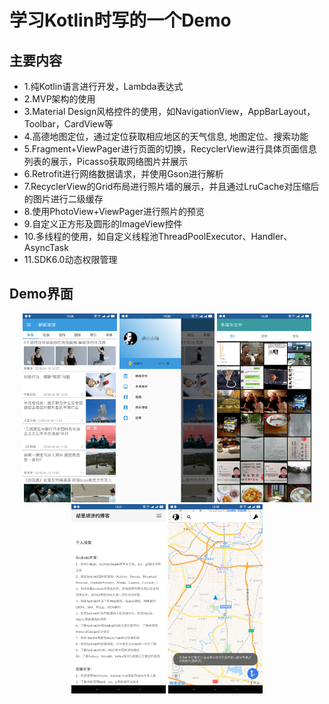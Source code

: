 # 学习Kotlin时写的一个Demo</h1>

## 主要内容

* 1.纯Kotlin语言进行开发，Lambda表达式</li>
* 2.MVP架构的使用
* 3.Material Design风格控件的使用，如NavigationView，AppBarLayout，Toolbar，CardView等
* 4.高德地图定位，通过定位获取相应地区的天气信息, 地图定位、搜索功能
* 5.Fragment+ViewPager进行页面的切换，RecyclerView进行具体页面信息列表的展示，Picasso获取网络图片并展示
* 6.Retrofit进行网络数据请求，并使用Gson进行解析
* 7.RecyclerView的Grid布局进行照片墙的展示，并且通过LruCache对压缩后的图片进行二级缓存
* 8.使用PhotoView+ViewPager进行照片的预览
* 9.自定义正方形及圆形的ImageView控件
* 10.多线程的使用，如自定义线程池ThreadPoolExecutor、Handler、AsyncTask
* 11.SDK6.0动态权限管理

## Demo界面
<div align="center">
    <img src="https://github.com/hurui1990/KotlinTest/blob/master/demoPics/mianPage.png" width="30%" title="主页面">
    <img src="https://github.com/hurui1990/KotlinTest/blob/master/demoPics/drawlayout.png" width="30%" title="侧滑菜单页面">
    <img src="https://github.com/hurui1990/KotlinTest/blob/master/demoPics/pictures.png" width="30%" title="照片墙">
    <img src="https://github.com/hurui1990/KotlinTest/blob/master/demoPics/blog.png" width="30%" title="博客页面">
    <img src="https://github.com/hurui1990/KotlinTest/blob/master/demoPics/map.png" width="30%" title="地图">
</div>